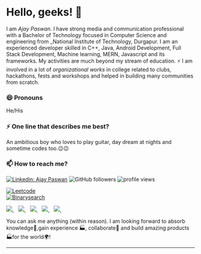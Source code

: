 # Hello, geeks! 👋

I am _Ajay Paswan_. I have strong media and communication professional with a Bachelor of Technology focused in Computer Science and engineering from _National Institute of Technology, Durgapur. I am an experienced developer skilled in C++, Java, Android Development, Full Stack Development, Machine learning, MERN, Javascript and its frameworks. My activities are much beyond my stream of education. ⚡ I am involved in a lot of *organizational works* in college related to clubs, hackathons, fests and workshops and helped in building many communities from scratch.

### 😄 Pronouns
He/His

### ⚡ One line that describes me best?
An ambitious boy who loves to play guitar, day dream at nights and sometime codes too.😉😉

### 📫 How to reach me?
[![Linkedin: Ajay Paswan](https://img.shields.io/badge/-Ajay-blue?style=flat-square&logo=Linkedin&logoColor=white&link=https://www.linkedin.com/in/ajay-paswan-995214202/)](https://www.linkedin.com/in/ajay-paswan-995214202/)
![GitHub followers](https://img.shields.io/github/followers/codewithajaypaswan?label=Follow&style=social)
<img alt = "profile views" src="https://komarev.com/ghpvc/?username=codewithajaypaswan&color=brightgreen">  

[![Leetcode](https://img.shields.io/badge/Leetcode-GREEN.svg)](https://leetcode.com/super_cool123/)
<br>
[![Binarysearch](https://binarysearch.com/api/shields/super_cool123)](https://binarysearch.com/@/super_cool123)
<br>

<a href="https://www.codechef.com/users/paswan001">
  <img src="https://img.shields.io/badge/-CodeChef-5B4638?style=for-the-badge&logo=CodeChef&logoColor=white" />
</a>&nbsp;&nbsp;
<a href="https://www.facebook.com/ajay.paswan.754918/">
  <img src="https://img.shields.io/badge/Facebook-1877F2?style=for-the-badge&logo=facebook&logoColor=white" />        
</a>&nbsp;&nbsp;
<a href="https://www.instagram.com/ajaypaswan001/">
  <img src="https://img.shields.io/badge/Instagram-E4405F?style=for-the-badge&logo=instagram&logoColor=white" />        
</a>&nbsp;&nbsp;
<a href="https://www.hackerearth.com/@ajaypaswan001ap">
  <img src="https://img.shields.io/badge/HackerEarth-%232C3454.svg?&style=for-the-badge&logo=HackerEarth&logoColor=Blue" />        
</a>&nbsp;&nbsp;
<a href="https://www.hackerrank.com/paswan001">
  <img src="https://img.shields.io/badge/-Hackerrank-2EC866?style=for-the-badge&logo=HackerRank&logoColor=white" />        
</a>&nbsp;&nbsp;


You can ask me anything (within reason). I am looking forward to absorb knowledge🧠,gain experience 🏭, collaborate🤝 and build amazing products 🏭for the world🌍!


***



<!--
**** is a ✨ _special_ ✨ repository because its `README.md` (this file) appears on your GitHub profile.

Here are some ideas to get you started:

- 🔭 I’m currently working on ...
- 🌱 I’m currently learning ...
- 👯 I’m looking to collaborate on ...
- 🤔 I’m looking for help with ...
- 💬 Ask me about ...
- 📫 How to reach me: ...
- 😄 Pronouns: ...
- ⚡ Fun fact: ...
-->
